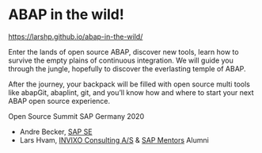 # ABAP in the wild!

https://larshp.github.io/abap-in-the-wild/

Enter the lands of open source ABAP, discover new tools, learn how to survive the empty plains of continuous integration. We will guide you through the jungle, hopefully to discover the everlasting temple of ABAP.

After the journey, your backpack will be filled with open source multi tools like abapGit, abaplint, git, and you’ll know how and where to start your next ABAP open source experience.

Open Source Summit SAP Germany 2020

* Andre Becker, [SAP SE](https://www.sap.com)
* Lars Hvam, [INVIXO Consulting A/S](https://www.invixo.com) & [SAP Mentors](https://community.sap.com/programs/influencer-programs/mentors) Alumni

